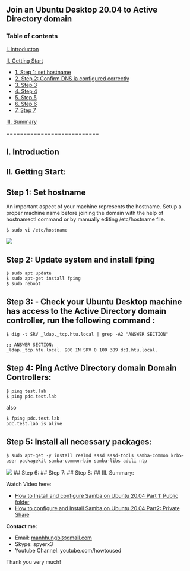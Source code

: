 ## Join an Ubuntu Desktop 20.04 to Active Directory domain
### Table of contents

[I. Introducton](#modau)

[II. Getting Start](#batdau)
- [1. Step 1: set hostname](#step1)
- [2. Step 2: Confirm DNS ia configured correctly](#step2)
- [3. Step 3](#step3)
- [4. Step 4](#step4)
- [5. Step 5](#step5)
- [6. Step 6](#step6)
- [7. Step 7](#step7)

[III. Summary](#Tongket)

===========================

<a name="Modau"></a>
## I. Introduction

<a name="batdau"></a>
## II. Getting Start:

<a name="step1"></a>
## Step 1: Set hostname
 An important aspect of your machine represents the hostname. Setup a proper machine name before joining the domain with the help of hostnamectl command or by manually editing /etc/hostname file.
```
$ sudo vi /etc/hostname
```
<img src="https://i.imgur.com/ht8PsTt.png">

<a name="step2"></a>
## Step 2: Update system and install fping
```
$ sudo apt update
$ sudo apt-get install fping
$ sudo reboot
```
<a name="step3"></a>
## Step 3: - Check your Ubuntu Desktop machine has access to the Active Directory domain controller,  run the following command :
```
$ dig -t SRV _ldap._tcp.htu.local | grep -A2 "ANSWER SECTION"
```
```
;; ANSWER SECTION:
_ldap._tcp.htu.local. 900 IN SRV 0 100 389 dc1.htu.local.
```
<a name="step4"></a>
## Step 4: Ping Active Directory domain Domain Controllers:
```
$ ping test.lab
$ ping pdc.test.lab
```
also
```
$ fping pdc.test.lab
pdc.test.lab is alive
```
<a name="step5"></a>
## Step 5: Install all necessary packages:
```
$ sudo apt-get -y install realmd sssd sssd-tools samba-common krb5-user packagekit samba-common-bin samba-libs adcli ntp
```
<img src="https://i.imgur.com/jDHPVft.png">
<a name="step6"></a>
## Step 6:
<a name="step7"></a>
## Step 7:
<a name="step8"></a>
## Step 8:
<a name="tongket"></a>
## III. Summary:

Watch Video here: 

- [How to Install and configure Samba on Ubuntu 20.04 Part 1:  Public folder](https://youtu.be/2o5zgA8ml38)
- [How to configure and Install Samba on Ubuntu 20.04 Part2: Private Share](https://youtu.be/6s9ZEp3xS94)

**Contact me:**
- Email: manhhungbl@gmail.com
- Skype: spyerx3
- Youtube Channel: youtube.com/howtoused

Thank you very much!
